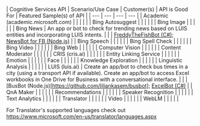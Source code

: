 | Cognitive Services API | Scenario/Use Case | Customer(s) | API is Good For | Featured Sample(s) of API |
| --- | --- | --- | --- |
| Academic (academic.microsoft.com)  |  |  |  |  |
| Bing Autosuggest  |  |  |  |  |
| Bing Image  |  |  |  |  |
| Bing News  | An app or bot to check for trending news based on LUIS entities and incorporating LUIS intents.  |  |  | [FreddyTheFishBot (C#)](https://blogs.msdn.microsoft.com/jamiedalton/2016/11/03/building-a-physical-bot-using-the-botframework-freddythefishbot-futuredecoded-2016/); [NewsBot for FB (Node.js)](https://github.com/alyssaong1/NodeNewsBot)  |
| Bing Speech  |  |  |  |  |
| Bing Spell Check  |  |  |  |  |
| Bing Video  |  |  |  |  |
| Bing Web  |  |  |  |  |
| Computer Vision  |  |  |  |  |
| Content Moderator  |  |  |  |  |
| CRIS (cris.ai)  |  |  |  |  |
| Entity Linking Service  |  |  |  |  |
| Emotion  |  |  |  |  |
| Face  |  |  |  |  |
| Knowledge Exploration  |  |  |  |  |
| Linguistic Analysis  |  |  |  |  |
| LUIS (luis.ai)  | Create an app/bot to check bus times in a city (using a transport API if available). Create an app/bot to access Excel workbooks in One Drive for Business with a conversational interface. |  |  | [BusBot (Node.js)[https://github.com/liliankasem/busbot]; [ExcelBot (C#)](https://github.com/microsoftgraph/botframework-csharp-excelbot-rest-sample) |
| QnA Maker  |  |  |  |  |
| Recommendations  |  |  |  |  |
| Speaker Recognition  |  |  |  |  |
| Text Analytics  |  |  |  |  |
| Translator  |  |  |  |  |
| Video  |  |  |  |  |
| WebLM  |  |  |  |  |

For Translator's supported languages check out https://www.microsoft.com/en-us/translator/languages.aspx